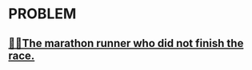 # PROBLEM

## [🏃‍♂️The marathon runner who did not finish the race.](https://programmers.co.kr/learn/courses/30/lessons/42576) 
